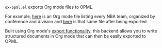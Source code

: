 `ox-opml.el` exports Org mode files to OPML.

For example, <a
href="http://files.davising.com/2014/03/01/nba.org">here</a> is an Org
mode file listing every NBA team, organized by conference and division
and <a href="http://files.davising.com/2014/03/01/nba.opml">here</a>
is that same file after being exported.

Built using Org mode's [export
functionality](http://orgmode.org/org.html#Exporting), this backend
allows you to write structured documents in Org mode that can then be
easily exported to OPML.
